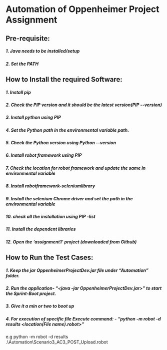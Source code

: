 # Automation of Oppenheimer Project Assignment

## Pre-requisite:
##### 1. Java needs to be installed/setup
##### 2. Set the PATH

## How to Install the required Software:
##### 1. Install pip
##### 2. Check the PIP version and it should be the latest version(PIP --version)
##### 3. Install python using PIP 
##### 4. Set the Python path in the environmental variable path.
##### 5. Check the Python version using Python --version
##### 6. Install robot framework using PIP
##### 7. Check the location for robot framework and update the same in environmental variable
##### 8. Install robotframework-seleniumlibrary 
##### 9. Install the selenium Chrome driver and set the path in the environmental variable
##### 10. check all the installation using PIP -list
##### 11. Install the dependent libraries
##### 12. Open the ‘assignment1’ project (downloaded from Github)

## How to Run the Test Cases:
##### 1. Keep the jar OppenheimerProjectDev.jar file under “Automation” folder.
##### 2. Run the application- “<java -jar OppenheimerProjectDev.jar>” to start the Sprint-Boot project.
##### 3. Give it a min or two to boot up 
##### 4. For execution of specific file Execute command: - “python -m robot -d results <location(File name).robot>”
e.g python -m robot -d results .\Automation\Scenario3_AC3_POST_Upload.robot

